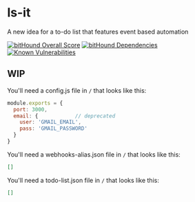 # ls-it
A new idea for a to-do list that features event based automation

[![bitHound Overall Score](https://www.bithound.io/github/pranaygp/ls-it/badges/score.svg)](https://www.bithound.io/github/pranaygp/ls-it)
[![bitHound Dependencies](https://www.bithound.io/github/pranaygp/ls-it/badges/dependencies.svg)](https://www.bithound.io/github/pranaygp/ls-it/master/dependencies/npm)
[![Known Vulnerabilities](https://snyk.io/test/github/pranaygp/ls-it/badge.svg)](https://snyk.io/test/github/pranaygp/ls-it)

## WIP


You'll need a config.js file in `/` that looks like this:

```js
module.exports = {
  port: 3000,
  email: {            // deprecated
    user: 'GMAIL_EMAIL',
    pass: 'GMAIL_PASSWORD'
  }
}
```

You'll need a webhooks-alias.json file in `/` that looks like this:

```json
[]
```

You'll need a todo-list.json file in `/` that looks like this:

```json
[]
```

